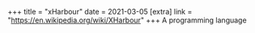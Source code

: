 +++
title = "xHarbour"
date = 2021-03-05
[extra]
link = "https://en.wikipedia.org/wiki/XHarbour"
+++
A programming language


